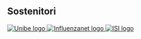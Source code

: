 <div class="row">
  <div class="col-12 d-flex justify-content-center">
    <h2>Sostenitori</h2>
  </div>
</div>
<div class="row mb-2">
  <a
    class="col-md d-flex justify-content-center"
    href="https://www.ispm.unibe.ch/"
    target="_blank"
  >
    <img
      class="img-fluid"
      style="max-height: 120px;"
      src="assets/images/logo_unibern.png"
      alt="Unibe logo"
      title="Unibe"
    />
  </a>
  <a
    class="col-md d-flex justify-content-center"
    href="http://influenzanet.info"
    target="_blank"
  >
    <img
      class="img-fluid"
      style="max-height: 120px;"
      src="assets/images/influenzanet.png"
      alt="Influenzanet logo"
      title="Influenzanet"
    />
  </a>
  <a
    class="col-md d-flex justify-content-center"
    href="https://isi.it/en/home"
    target="_blank"
  >
    <img
      class="img-fluid"
      style="max-height: 120px;"
      src="assets/images/isi.jpg"
      alt="ISI logo"
      title="ISI"
    />
  </a>
</div>
